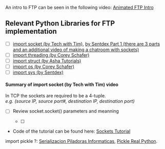 An intro to FTP can be seen in the following video: [Animated FTP Intro](https://www.youtube.com/watch?v=tOj8MSEIbfA)

## Relevant Python Libraries for FTP implementation

-   [ ] [import socket (by Tech with Tim)](https://www.youtube.com/watch?v=3QiPPX-KeSc), [by Sentdex Part 1 (there are 3 parts and an additional video of making a chatroom with sockets)](https://www.youtube.com/watch?v=Lbfe3-v7yE0)
-   [ ] [import threading (by Corey Schafer)](https://www.youtube.com/watch?v=IEEhzQoKtQU)
-   [ ] [import struct (by Asha Tutorials)](https://www.youtube.com/watch?v=y49OUKBCEek)
-   [ ] [import os (by Corey Schafer)](https://www.youtube.com/watch?v=tJxcKyFMTGo&t=43s)
-   [ ] [import sys (by Sentdex)](https://www.youtube.com/watch?v=rLG7Tz6db0w)

#### Summary of import socket (by Tech with Tim) video

In TCP the sockets are required to be a 4-tuple. <br>
        _e.g. (source IP, source port#, destination IP, destination port)_

-   [ ] Review socket.socket() parameters and meanning

    -   [ ]

-   Code of the tutorial can be found here: [Sockets Tutorial](https://www.techwithtim.net/tutorials/socket-programming/)

import pickle ?: [Serializacion Piladoras Informaticas](https://www.youtube.com/watch?v=SOimkkfQIOM), [Pickle Real Python](https://www.youtube.com/watch?v=XzkhtWYYojg).
